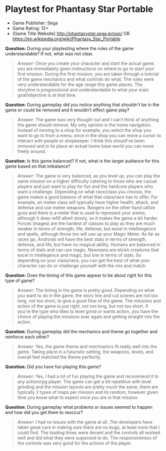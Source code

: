 # Playtest for Phantasy Star Portable

* Game Publisher: Sega
* Game Rating: 12+
* [Game Title Website] http://phantasystar.sega.jp/psp/ OR https://en.wikipedia.org/wiki/Phantasy_Star_Portable

**Question:** During your playtesting where the rules of the game understandable? If not, what was not clear.
> _Answer:_ Once you create your character and start the actual game, you are immediately given instructions on where to go to start your first mission. During the first mission, you are taken through a tutorial of the game mechanics and what controls do what. The rules were very understandable for the age range this game places. The storyline is progressional and understandable to what your main goal/objective is at that time.

**Question:** During gameplay did you notice anything that shouldn't be in the game or could be removed and it wouldn't effect game play?
> _Answer:_ The game was very thought out and I can't think of anything the game should remove. My only opinion is the home navigation. Instead of moving to a shop for example, you select the shop you want to go to from a menu, once in the shop you can move a cursor to interact with people or shopkeeper. I think this should've been removed and in its place an actual home base world you can move freely around.

**Question:** Is this game balanced? If not, what is the target audience for this game based on that imbalance?
> _Answer:_ The game is very balanced, as you level up, you can play the same mission on a higher difficulty catering to those who are casual players and just want to play for fun and the hardcore players who want a challenge. Depending on what race/class you choose, the game makes a good balance of what that class/race has to offer. For example, an melee class will typically have higher health, attack, and defense and use melee weapons. Rangers on the other hand utilize guns and there is a meter that is used to represent your ammo, although it does refill albeit slowly, so it makes the game a bit harder. Forces (mages) are the hardest of classes to play as they are much weaker in terms of strength, life, defense, but excel in intellengence and spells, although those too will use up your Magic Meter. As far as races go, Androids will have the best stats in terms of strength, defense, and life, but have no magical ability. Humans are balanced in terms of stats and can use magic. Newmans are elvish creatures that excel in intellegence and magic, but low in terms of stats. So depending on your class/race, you can get the best of what your character can do or challenge yourself with the mix and match.

**Question:** Does the timing of this game appear to be about right for this type of game?
> _Answer:_ The timing in the game is pretty good. Depending on what you want to do in the game, the story line and cut scenes are not too long, not too short, to give a good flow of the game. The missions and action of the game is just right, not too long, but not too short. If you're the type who likes to level grind or wants action, you have the choice of playing the missions over again and getting straight into the action.

**Question:** During gameplay did the mechanics and theme go together and reinforce each other?
> _Answer:_ Yes, the game theme and mechnanics fit really well into the game. Taking place in a futuristic setting, the weapons, levels, and overall feel matched the theme perfectly.

**Question:** Did you have fun playing this game?
> _Answer:_ Yes, I had a lot of fun playing the game and recommend it to any action/rpg player. The game can get a bit repetitive with level grinding and the mission layouts are pretty much the same, there are typically 2 types of maps per mission and its random, however given time you know what to expect once you are in that mission.

**Question:** During gameplay what problems or issues seemed to happen and how did you get them to reoccur?
> _Answer:_ I had no issues with the game at all. The developers have taken great care in making sure there are no bugs, at least none that I could find. The loading times were decent and the controls all worked well and did what they were supposed to do. The responsiveness of the controls was very good for the actions of the player.
